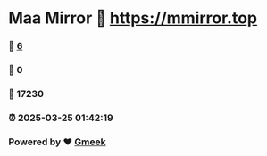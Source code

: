 # Maa Mirror :link: https://mmirror.top 
### :page_facing_up: [6](https://mmirror.top/tag.html) 
### :speech_balloon: 0 
### :hibiscus: 17230 
### :alarm_clock: 2025-03-25 01:42:19 
### Powered by :heart: [Gmeek](https://github.com/Meekdai/Gmeek)
